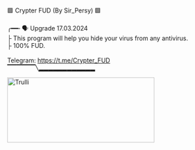 🟩 Crypter FUD (By Sir_Persy) 🟩
<br>
<br>
╭━━╴🗣 Upgrade 17.03.2024
<br>
├ This program will help you hide your virus from any antivirus.
<br>
├ 100% FUD.
<br>
<br>
Telegram: https://t.me/Crypter_FUD
<br>
▔▔▔▔▔▔╲▂▂▂▂▂▂▂▂▂▂▂▂
<br>

<img src="https://ibb.co/kJVb9XZ" alt="Trulli" width="339" height="150">
